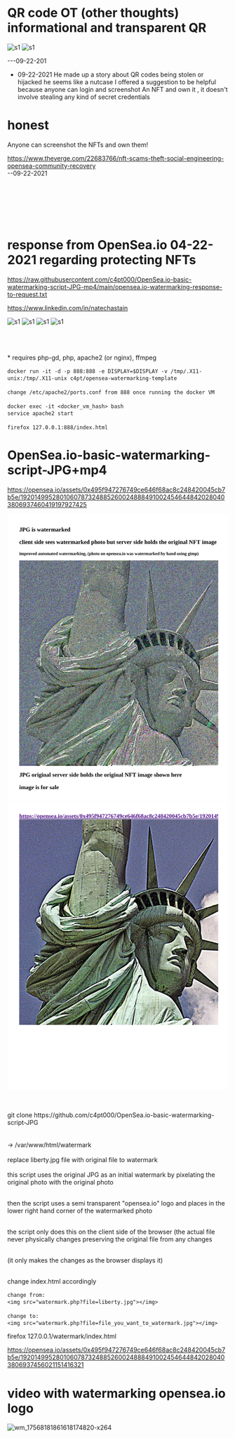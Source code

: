 # QR code OT (other thoughts) informational and transparent QR

![s1](https://raw.githubusercontent.com/c4pt000/OpenSea.io-basic-watermarking-script-JPG-mp4/main/QR-information-robotic-detection-and-other-exp-OT-2.png)
![s1](https://raw.githubusercontent.com/c4pt000/OpenSea.io-basic-watermarking-script-JPG-mp4/main/QR-information-robotic-detection-and-other-exp-OT-3.png)

---09-22-201
* 09-22-2021
He made up a story about QR codes being stolen or hijacked he seems like a nutcase
I offered a suggestion to be helpful because anyone can login and screenshot
An NFT and own it , it doesn't involve stealing any kind of secret credentials
# honest
Anyone can screenshot the NFTs and own them!

https://www.theverge.com/22683766/nft-scams-theft-social-engineering-opensea-community-recovery
<br>
--09-22-2021

<br>
<br>

<br>

<br>
<br>


# response from OpenSea.io 04-22-2021 regarding protecting NFTs

https://raw.githubusercontent.com/c4pt000/OpenSea.io-basic-watermarking-script-JPG-mp4/main/opensea.io-watermarking-response-to-request.txt

https://www.linkedin.com/in/natechastain

![s1](https://raw.githubusercontent.com/c4pt000/OpenSea.io-basic-watermarking-script-JPG-mp4/main/page1-opensea.png)
![s1](https://raw.githubusercontent.com/c4pt000/OpenSea.io-basic-watermarking-script-JPG-mp4/main/page2-opensea.png)
![s1](https://raw.githubusercontent.com/c4pt000/OpenSea.io-basic-watermarking-script-JPG-mp4/main/page3-opensea.png)
![s1](https://raw.githubusercontent.com/c4pt000/OpenSea.io-basic-watermarking-script-JPG-mp4/main/page4-opensea.png)




<br>
<br>
<br>
* requires php-gd, php, apache2 (or nginx), ffmpeg

```
docker run -it -d -p 888:888 -e DISPLAY=$DISPLAY -v /tmp/.X11-unix:/tmp/.X11-unix c4pt/opensea-watermarking-template

change /etc/apache2/ports.conf from 888 once running the docker VM

docker exec -it <docker_vm_hash> bash
service apache2 start

firefox 127.0.0.1:888/index.html
```

# OpenSea.io-basic-watermarking-script-JPG+mp4

https://opensea.io/assets/0x495f947276749ce646f68ac8c248420045cb7b5e/19201499528010607873248852600248884910024546448420280403806937460419197927425

![s1](https://raw.githubusercontent.com/c4pt000/OpenSea.io-basic-watermarking-script-JPG/main/watermarking-1.png)
![s1](https://raw.githubusercontent.com/c4pt000/OpenSea.io-basic-watermarking-script-JPG/main/watermarking-2.png)

<br>


<br>
git clone https://github.com/c4pt000/OpenSea.io-basic-watermarking-script-JPG
<br>
<br>
<br>
-> /var/www/html/watermark
<br>
<br>
replace liberty.jpg file with original file to watermark
<br>
<br>
this script uses the original JPG as an initial watermark by pixelating the original photo with the original photo
<br>
<br>

then the script uses a semi transparent "opensea.io" logo and places in the lower right hand corner of the watermarked photo
<br>
<br>

the script only does this on the client side of the browser (the actual file never physically changes preserving the original file from any changes
<br>
<br>

(it only makes the changes as the browser displays it)
<br>
<br>

change index.html accordingly
```
change from:
<img src="watermark.php?file=liberty.jpg"></img>

change to:
<img src="watermark.php?file=file_you_want_to_watermark.jpg"></img>

```
firefox 127.0.0.1/watermark/index.html




https://opensea.io/assets/0x495f947276749ce646f68ac8c248420045cb7b5e/19201499528010607873248852600248884910024546448420280403806937456021151416321

# video with watermarking opensea.io logo

![wm_17568181861618174820-x264](https://user-images.githubusercontent.com/46433702/114322807-2ba51600-9af0-11eb-8444-0f865aa480b3.gif)

